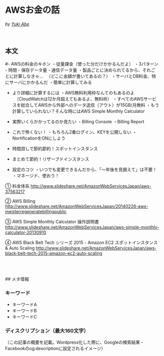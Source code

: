 # AWSお金の話

*by [Yuki Abe](https://github.com/Yuki-A)*
<br />
<br />
<br />
## 本文

#- AWSの料金のキホン
     ・従量課金（使った分だけかかるんだよ）
     ・3パターン
          - 時間
          - 保存データ量
          - 通信データ量
     ・製品ごとに決められてるから、それごとに計算しなきゃ...
     　（どこに金額が書いてあるの？）
     ・サーバとDB料金、特にサーバにかかるんだ
     ・簡単に計算してみる

- より詳細に計算するには
     ・AWS無料利用枠なんてのもあるのよ
     　（CloudWatchは12か月超えてもあるよ、無料枠）
     ・すべてのAWSサービスを総合してAWSから外部へのデータ送信（アウト）が15GB/月無料
     ・もう計算していられない？そんな時にはAWS Simple Monthly Calculator

- 実際いくらかかってるのか見たい
     ・Billing Console
     ・Billing Report

- これで怖くない！
     ・もちろん2重ログイン、KEYを公開しない
     ・NortificationをONにしよう

- 時間貸しで節約節約！スポットインスタンス

- まとめて節約！リザーブドインスタンス

- 設定のコツ
     ・いつでも変更できるんだから、「〜年後を見据えて」は不要！
     ・マネージド、使おう！

① 料金体系
http://www.slideshare.net/AmazonWebServicesJapan/aws-37563217

② AWS Billing
http://www.slideshare.net/AmazonWebServicesJapan/20140226-aws-meisterregeneratebillingpublic

③ AWS Simple Monthly Calculator 操作説明書
http://www.slideshare.net/AmazonWebServicesJapan/aws-simple-monthly-calculator-20130910

④ AWS Black Belt Tech シリーズ 2015 - Amazon EC2 スポットインスタンス & Auto Scaling
http://www.slideshare.net/AmazonWebServicesJapan/aws-black-belt-tech-2015-amazon-ec2-auto-scaling



<br />
<br />
<br />
## メタ情報

### キーワード
* キーワードA
* キーワードB
* キーワードC

### ディスクリプション（最大160文字）
（この記事の概要を記載。Wordpress化した際に、Googleの検索結果・Facebookのog:descriptionに設定されるイメージ）
